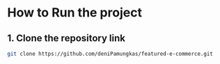 # How to Run the project

## 1. Clone the repository link

```bash
git clone https://github.com/deniPamungkas/featured-e-commerce.git
```

